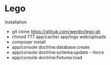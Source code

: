 Lego 
========================
Installation
* git clone https://github.com/werdin/lego.git 
* chmod 777 app/cache/ app/logs web/uploads
* composer install
* app/console doctrine:database:create
* app/console doctrine:schema:update  --force
* app/console doctrine:fixtures:load
